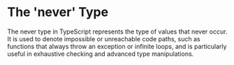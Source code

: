 # The 'never' Type

The never type in TypeScript represents the type of values that never occur. It is used to denote impossible or
unreachable code paths, such as functions that always throw an exception or infinite loops, and is particularly useful
in exhaustive checking and advanced type manipulations.
